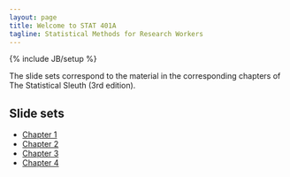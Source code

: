 ```yaml
---
layout: page
title: Welcome to STAT 401A
tagline: Statistical Methods for Research Workers
---
```

{% include JB/setup %}

The slide sets correspond to the material in the corresponding chapters of The Statistical Sleuth (3rd edition). 

## Slide sets

- [Chapter 1](Ch01.pdf)
- [Chapter 2](Ch02.pdf)
- [Chapter 3](Ch03.pdf)
- [Chapter 4](Ch04.pdf)

